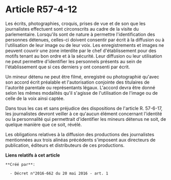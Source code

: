 # Article R57-4-12

Les écrits, photographies, croquis, prises de vue et de son que les journalistes effectuent sont circonscrits au cadre de la
visite du parlementaire. Lorsqu'ils sont de nature à permettre l'identification des personnes détenues, celles-ci doivent
consentir par écrit à la diffusion ou à l'utilisation de leur image ou de leur voix. Les enregistrements et images ne peuvent
couvrir une zone interdite par le chef d'établissement pour des motifs tenant au bon ordre et à la sécurité. Leur diffusion
ou leur utilisation ne peut permettre d'identifier les personnels présents au sein de l'établissement que si ces derniers y
ont consenti par écrit. 

Un mineur détenu ne peut être filmé, enregistré ou photographié qu'avec son accord écrit préalable et l'autorisation
conjointe des titulaires de l'autorité parentale ou représentants légaux. L'accord devra être donné selon les mêmes modalités
qu'il s'agisse de l'utilisation de l'image ou de celle de la voix ainsi captée. 

Dans tous les cas et sans préjudice des dispositions de l'article R. 57-6-17, les journalistes devront veiller à ce qu'aucun
élément concernant l'identité ou la personnalité qui permettrait d'identifier les mineurs détenus ne soit, de quelque manière
que ce soit, révélé. 

Les obligations relatives à la diffusion des productions des journalistes mentionnées aux trois alinéas précédents s'imposent
aux directeurs de publication, éditeurs et distributeurs de ces productions.

**Liens relatifs à cet article**

	**Créé par**:

	  - Décret n°2016-662 du 20 mai 2016 - art. 1
